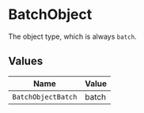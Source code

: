 # BatchObject

The object type, which is always `batch`.


## Values

| Name               | Value              |
| ------------------ | ------------------ |
| `BatchObjectBatch` | batch              |